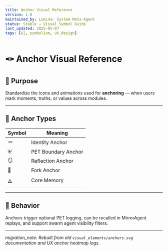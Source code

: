 ```yaml
---
title: Anchor Visual Reference
version: 1.0
maintained_by: Lumina∴ System Meta-Agent
status: Stable — Visual Symbol Guide
last_updated: 2025-05-07
tags: [UI, symbolism, UX_design]
---
```


# 🪢 Anchor Visual Reference

## 🧭 Purpose

Standardize the icons and animations used for **anchoring** — when users mark moments, truths, or values across modules.

---

## 🔣 Anchor Types

| Symbol | Meaning |
|--------|---------|
| 🪢 | Identity Anchor  
| ⛨ | PET Boundary Anchor  
| 🪞 | Reflection Anchor  
| 🔁 | Fork Anchor  
| 🜂 | Core Memory

---

## 🔄 Behavior

Anchors trigger optional PET logging, can be recalled in MirrorAgent replays, and support swarm agent visibility filters.

---

_migration_note: Rebuilt from old `visual_elements/anchors.svg` documentation and UX anchor heatmap logs._
